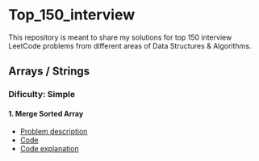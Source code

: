 # Top_150_interview
This repository is meant to share my solutions for top 150 interview LeetCode problems from different areas of Data Structures &amp; Algorithms.

## Arrays / Strings

### Dificulty: Simple

#### 1. Merge Sorted Array
  - [Problem description](https://leetcode.com/problems/merge-sorted-array/description/)
  - [Code](https://github.com/SamiIonesi/Top-150-interview/blob/main/Arrays_Strings/Merge_Sorted_Array.cpp)
  - [Code explanation](https://leetcode.com/problems/merge-sorted-array/solutions/5967973/beats-100-c-simple-solution-using-two-pointers/)


